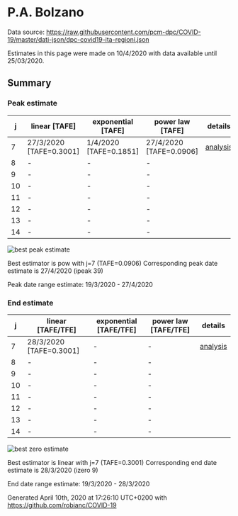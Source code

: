 # P.A. Bolzano


Data source: https://raw.githubusercontent.com/pcm-dpc/COVID-19/master/dati-json/dpc-covid19-ita-regioni.json

Estimates in this page were made on 10/4/2020 with data available until 25/03/2020.


## Summary 

### Peak estimate 
|j|linear [TAFE]|exponential [TAFE]|power law [TAFE]|details|
|---|----|-----------|---------|-------|
|7|27/3/2020 [TAFE=0.3001]|1/4/2020 [TAFE=0.1851]|27/4/2020 [TAFE=0.0906]|[analysis](COVID-19_p.a._bolzano_j7_2020-03-25.md)|
|8|-|-|-||
|9|-|-|-||
|10|-|-|-||
|11|-|-|-||
|12|-|-|-||
|13|-|-|-||
|14|-|-|-||

![best peak estimate](COVID-19_p.a._bolzano_j7_2020-03-25.png)

Best estimator is pow with j=7 (TAFE=0.0906)
Corresponding peak date estimate is 27/4/2020 (ipeak 39)


Peak date range estimate: 19/3/2020 - 27/4/2020

### End estimate 
|j|linear [TAFE/TFE]|exponential [TAFE/TFE]|power law [TAFE/TFE]|details|
|---|----|-----------|---------|-------|
|7|28/3/2020 [TAFE=0.3001]|-|-|[analysis](COVID-19_p.a._bolzano_j7_2020-03-25.md)|
|8|-|-|-||
|9|-|-|-||
|10|-|-|-||
|11|-|-|-||
|12|-|-|-||
|13|-|-|-||
|14|-|-|-||

![best zero estimate](COVID-19_p.a._bolzano_j7_2020-03-25.png)

Best estimator is linear with j=7 (TAFE=0.3001)
Corresponding end date estimate is 28/3/2020 (izero 9)


End date range estimate: 19/3/2020 - 28/3/2020

Generated April 10th, 2020 at 17:26:10 UTC+0200 with https://github.com/robianc/COVID-19
